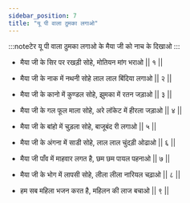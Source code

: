 ```yaml
---
sidebar_position: 7
title: "यू पी वाला ठुमका लगाओ"
---
```


:::noteटेर
यू पी वाला ठुमका लगाओ के मैया जी को नाच के दिखाओ
:::

- मैया जी के सिर पर रखड़ी सोहे, मोतियन मांग भराओ || १ ||

- मैया जी के नाक में नथनी सोहे लाल लाल बिंदिया लगाओ || २ ||

- मैया जी के कानो में कुण्डल सोहे, झुमका में रतन जड़ाओ || ३ ||

- मैया जी के गल फूल माला सोहे, अरे लॉकेट में हीरला जड़ाओ || ४ ||

- मैया जी के बांहो में चुड़ला सोहे, बाजूबंद री लगाओ || ५ ||

- मैया जी के अंगना में साडी सोहे, लाल लाल चुंदड़ी ओढाओ || ६ ||

- मैया जी पाँव में माहवार लगत है, छम छम पायल पहनाओ || ७ ||

- मैया जी के भोग में लापसी सोहे, लीला लीला नारियल चढ़ाओ || ८ ||

- हम सब महिला भजन करत है, महिलन की लाज बचाओ || ९ ||
